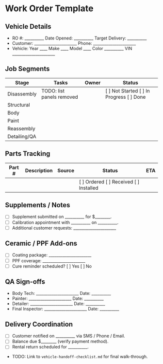 # Work Order Template

## Vehicle Details
- RO #: __________ Date Opened: __________ Target Delivery: __________
- Customer: ______________________ Phone: ______________________
- Vehicle: Year ____ Make ____ Model ____ Color __________ VIN ______________________

## Job Segments
| Stage | Tasks | Owner | Status |
| --- | --- | --- | --- |
| Disassembly | TODO: list panels removed | | [ ] Not Started [ ] In Progress [ ] Done |
| Structural | | | |
| Body | | | |
| Paint | | | |
| Reassembly | | | |
| Detailing/QA | | | |

## Parts Tracking
| Part # | Description | Source | Status | ETA |
| --- | --- | --- | --- | --- |
| | | | [ ] Ordered [ ] Received [ ] Installed | |

## Supplements / Notes
- [ ] Supplement submitted on __________ for $________.
- [ ] Calibration appointment with __________ on __________.
- [ ] Additional customer requests: ______________________

## Ceramic / PPF Add-ons
- [ ] Coating package: ______________________
- [ ] PPF coverage: ______________________
- [ ] Cure reminder scheduled? [ ] Yes [ ] No

## QA Sign-offs
- Body Tech: ______________________ Date: __________
- Painter: ______________________ Date: __________
- Detailer: ______________________ Date: __________
- Final Inspector: ______________________ Date: __________

## Delivery Coordination
- [ ] Customer notified on __________ via SMS / Phone / Email.
- [ ] Balance due $________ (verify payment method).
- [ ] Rental return scheduled for __________.
- TODO: Link to `vehicle-handoff-checklist.md` for final walk-through.
